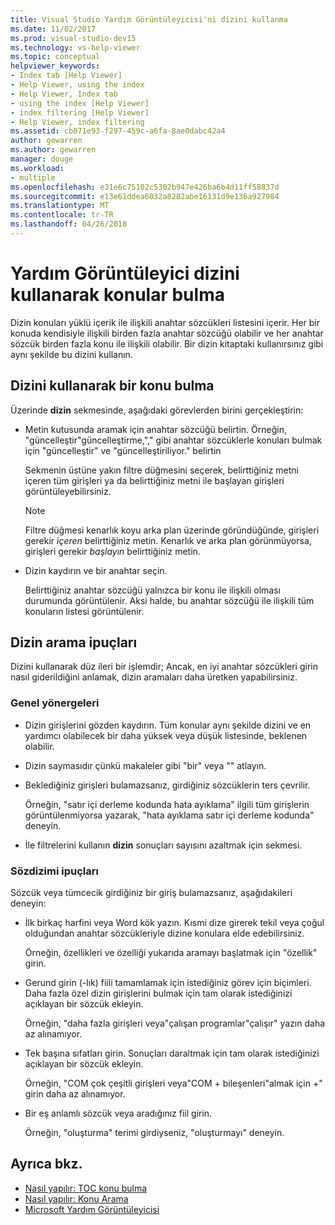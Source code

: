 ```yaml
---
title: Visual Studio Yardım Görüntüleyicisi'ni dizini kullanma
ms.date: 11/02/2017
ms.prod: visual-studio-dev15
ms.technology: vs-help-viewer
ms.topic: conceptual
helpviewer_keywords:
- Index tab [Help Viewer]
- Help Viewer, using the index
- Help Viewer, Index tab
- using the index [Help Viewer]
- index filtering [Help Viewer]
- Help Viewer, index filtering
ms.assetid: cb071e93-f297-459c-a6fa-8ae0dabc42a4
author: gewarren
ms.author: gewarren
manager: douge
ms.workload:
- multiple
ms.openlocfilehash: e31e6c75102c5302b947e426ba6b4d11ff58837d
ms.sourcegitcommit: e13e61ddea6032a8282abe16131d9e136a927984
ms.translationtype: MT
ms.contentlocale: tr-TR
ms.lasthandoff: 04/26/2018
---
```

# <a name="find-topics-by-using-the-help-viewer-index"></a>Yardım Görüntüleyici dizini kullanarak konular bulma

Dizin konuları yüklü içerik ile ilişkili anahtar sözcükleri listesini içerir. Her bir konuda kendisiyle ilişkili birden fazla anahtar sözcüğü olabilir ve her anahtar sözcük birden fazla konu ile ilişkili olabilir. Bir dizin kitaptaki kullanırsınız gibi aynı şekilde bu dizini kullanın.

## <a name="to-find-a-topic-by-using-the-index"></a>Dizini kullanarak bir konu bulma

Üzerinde **dizin** sekmesinde, aşağıdaki görevlerden birini gerçekleştirin:

-   Metin kutusunda aramak için anahtar sözcüğü belirtin. Örneğin, "güncelleştir"güncelleştirme,"," gibi anahtar sözcüklerle konuları bulmak için "güncelleştir" ve "güncelleştiriliyor." belirtin

    Sekmenin üstüne yakın filtre düğmesini seçerek, belirttiğiniz metni içeren tüm girişleri ya da belirttiğiniz metni ile başlayan girişleri görüntüleyebilirsiniz.

    > [!NOTE]
    > Filtre düğmesi kenarlık koyu arka plan üzerinde göründüğünde, girişleri gerekir _içeren_ belirttiğiniz metin. Kenarlık ve arka plan görünmüyorsa, girişleri gerekir _başlayın_ belirttiğiniz metin.

-   Dizin kaydırın ve bir anahtar seçin.

    Belirttiğiniz anahtar sözcüğü yalnızca bir konu ile ilişkili olması durumunda görüntülenir. Aksi halde, bu anahtar sözcüğü ile ilişkili tüm konuların listesi görüntülenir.

## <a name="index-search-tips"></a>Dizin arama ipuçları

Dizini kullanarak düz ileri bir işlemdir; Ancak, en iyi anahtar sözcükleri girin nasıl giderildiğini anlamak, dizin aramaları daha üretken yapabilirsiniz.

### <a name="general-guidelines"></a>Genel yönergeleri

-   Dizin girişlerini gözden kaydırın. Tüm konular aynı şekilde dizini ve en yardımcı olabilecek bir daha yüksek veya düşük listesinde, beklenen olabilir.

-   Dizin saymasıdır çünkü makaleler gibi "bir" veya "" atlayın.

-   Beklediğiniz girişleri bulamazsanız, girdiğiniz sözcüklerin ters çevrilir.

    Örneğin, "satır içi derleme kodunda hata ayıklama" ilgili tüm girişlerin görüntülenmiyorsa yazarak, "hata ayıklama satır içi derleme kodunda" deneyin.

-   İle filtrelerini kullanın **dizin** sonuçları sayısını azaltmak için sekmesi.

### <a name="syntax-tips"></a>Sözdizimi ipuçları

Sözcük veya tümcecik girdiğiniz bir giriş bulamazsanız, aşağıdakileri deneyin:

-   İlk birkaç harfini veya Word kök yazın. Kısmi dize girerek tekil veya çoğul olduğundan anahtar sözcükleriyle dizine konulara elde edebilirsiniz.

    Örneğin, özellikleri ve özelliği yukarıda aramayı başlatmak için "özellik" girin.

-   Gerund girin (-lık) fiili tamamlamak için istediğiniz görev için biçimleri. Daha fazla özel dizin girişlerini bulmak için tam olarak istediğinizi açıklayan bir sözcük ekleyin.

    Örneğin, "daha fazla girişleri veya"çalışan programlar"çalışır" yazın daha az alınamıyor.

-   Tek başına sıfatları girin. Sonuçları daraltmak için tam olarak istediğinizi açıklayan bir sözcük ekleyin.

    Örneğin, "COM çok çeşitli girişleri veya"COM + bileşenleri"almak için +" girin daha az alınamıyor.

-   Bir eş anlamlı sözcük veya aradığınız fiil girin.

    Örneğin, "oluşturma" terimi girdiyseniz, "oluşturmayı" deneyin.

## <a name="see-also"></a>Ayrıca bkz.

- [Nasıl yapılır: TOC konu bulma](../ide/how-to-find-topics-in-the-table-of-contents.md)
- [Nasıl yapılır: Konu Arama](../ide/how-to-search-for-topics.md)
- [Microsoft Yardım Görüntüleyicisi](../ide/microsoft-help-viewer.md)